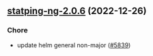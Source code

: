 

## [statping-ng-2.0.6](https://github.com/truecharts/charts/compare/statping-ng-2.0.5...statping-ng-2.0.6) (2022-12-26)

### Chore

- update helm general non-major ([#5839](https://github.com/truecharts/charts/issues/5839))
  
  